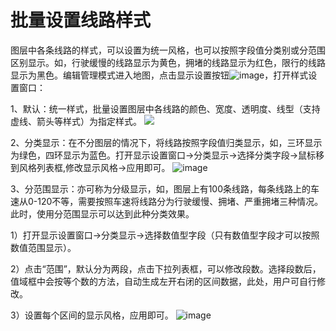# 批量设置线路样式

图层中各条线路的样式，可以设置为统一风格，也可以按照字段值分类别或分范围区别显示。如，行驶缓慢的线路显示为黄色，拥堵的线路显示为红色，限行的线路显示为黑色。编辑管理模式进入地图，点击显示设置按钮![image](https://pic.dituwuyou.com/map%2Fpicture%2Ficon%2Fheatstyle.png)，打开样式设置窗口：

1、默认：统一样式，批量设置图层中各线路的颜色、宽度、透明度、线型（支持虚线、箭头等样式）为指定样式。
![](https://pic.dituwuyou.com/map%2Fpicture%2Fline-style-setting-1.png)

2、分类显示：在不分图层的情况下，将线路按照字段值归类显示，如，三环显示为绿色，四环显示为蓝色。打开显示设置窗口->分类显示->选择分类字段->鼠标移到风格列表框,修改显示风格->应用即可。
![image](https://pic.dituwuyou.com/map%2Fpicture%2Fline-style-setting-2.png)


3、分范围显示：亦可称为分级显示，如，图层上有100条线路，每条线路上的车速从0-120不等，需要按照车速将线路分为行驶缓慢、拥堵、严重拥堵三种情况。此时，使用分范围显示可以达到此种分类效果。

1）打开显示设置窗口->分类显示->选择数值型字段（只有数值型字段才可以按照数值范围显示）。

2）点击“范围”，默认分为两段，点击下拉列表框，可以修改段数。选择段数后，值域框中会按等个数的方法，自动生成左开右闭的区间数据，此处，用户可自行修改。

3）设置每个区间的显示风格，应用即可。
![image](https://pic.dituwuyou.com/map%2Fpicture%2Fline-style-setting-3.png)

